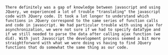     There definitely was a gap of knowledge between javascript and using JQuery, we experienced a lot of trouble "translating" the javascript code with JQuery code. It took a lot longer to understand which functions in JQuery correspond to the same series of function calls and code in javascript. We had particular trouble with using ajax for asynchronization, we were not sure if we had to specify dataType and if we still needed to parse the data after calling ajax function (we did). With just Javascript the development process seemed a bit more straightforward with what we were doing vs having to find JQuery functions that do somewhat the same thing as our code. 